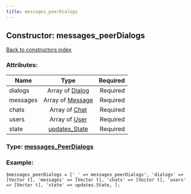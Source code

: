 ```yaml
---
title: messages_peerDialogs
---
```

## Constructor: messages\_peerDialogs  
[Back to constructors index](index.md)



### Attributes:

| Name     |    Type       | Required |
|----------|:-------------:|---------:|
|dialogs|Array of [Dialog](../types/Dialog.md) | Required|
|messages|Array of [Message](../types/Message.md) | Required|
|chats|Array of [Chat](../types/Chat.md) | Required|
|users|Array of [User](../types/User.md) | Required|
|state|[updates\_State](../types/updates_State.md) | Required|



### Type: [messages\_PeerDialogs](../types/messages_PeerDialogs.md)


### Example:

```
$messages_peerDialogs = ['_' => messages_peerDialogs', 'dialogs' => [Vector t], 'messages' => [Vector t], 'chats' => [Vector t], 'users' => [Vector t], 'state' => updates.State, ];
```
